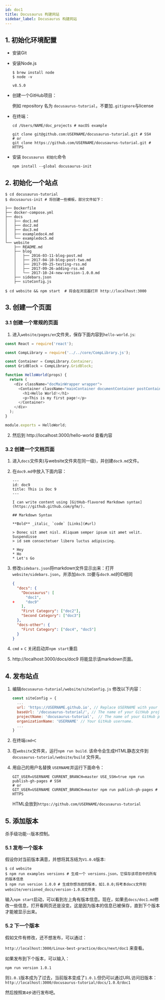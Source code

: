 ```yaml
---
id: doc1
title: Docusaurus 构建网站
sidebar_label: Docusaurus 构建网站
---
```


## 1. 初始化环境配置

+ 安装Git

+ 安装Node.js

  ```
  $ brew install node
  $ node -v
  
  v8.5.0
  ```

+ 创建一个GitHub项目：

  例如 repository 名为 `docusaurus-tutorial`，不要加`.gitignore`与license

+ 在终端：

  ```
  cd /Users/NAME/doc_projects # macOS example
  
  git clone git@github.com:USERNAME/docusaurus-tutorial.git # SSH
  # or
  git clone https://github.com/USERNAME/docusaurus-tutorial.git # HTTPS
  ```

+ 安装 `Docusaurus 初始化`命令

  ```
  npm install --global docusaurus-init
  ```

## 2. 初始化一个站点

```
$ cd docusaurus-tutorial
$ docusaurus-init # 将创建一些模板，部分文件如下：

├── Dockerfile
├── docker-compose.yml
├── docs
│   ├── doc1.md
│   ├── doc2.md
│   ├── doc3.md
│   ├── exampledoc4.md
│   └── exampledoc5.md
└── website
    ├── README.md
    ├── blog
    │   ├── 2016-03-11-blog-post.md
    │   ├── 2017-04-10-blog-post-two.md
    │   ├── 2017-09-25-testing-rss.md
    │   ├── 2017-09-26-adding-rss.md
    │   └── 2017-10-24-new-version-1.0.0.md
    ├── sidebars.json
    ├── siteConfig.js

$ cd website && npm start  # 将会在浏览器打开 http://localhost:3000
```



## 3. 创建一个页面

### 3.1 创建一个常规的页面

1. 进入`website/pages/en`文件夹，保存下面内容到`hello-world.js`:

```js
const React = require('react');

const CompLibrary = require('../../core/CompLibrary.js');

const Container = CompLibrary.Container;
const GridBlock = CompLibrary.GridBlock;

function HelloWorld(props) {
  return (
    <div className="docMainWrapper wrapper">
      <Container className="mainContainer documentContainer postContainer">
        <h1>Hello World!</h1>
        <p>This is my first page!</p>
      </Container>
    </div>
  );
}

module.exports = HelloWorld;
```

2. 然后到 http://localhost:3000/hello-world 查看内容

### 3.2 创建一个文档页面

1. 进入`docs`文件夹(与website文件夹在同一级)，并创建`doc9.md`文件。

2. 在`doc9.md`中放入下面内容：

   ```
   ---
   id: doc9
   title: This is Doc 9
   ---
   
   I can write content using [GitHub-flavored Markdown syntax](https://github.github.com/gfm/).
   
   ## Markdown Syntax
   
   **Bold** _italic_ `code` [Links](#url)
   
   > Donec sit amet nisl. Aliquam semper ipsum sit amet velit. Suspendisse
   > id sem consectetuer libero luctus adipiscing.
   
   * Hey
   * Ho
   * Let's Go
   ```

3. 修改`sidebars.json`将markdown文件显示出来：打开`website/sidebars.json`，并添加`doc9`. `ID`要与`doc9.md`的ID相同

   ```json
   {
     "docs": {
       "Docusaurus": [
         "doc1",
   +     "doc9"
       ],
       "First Category": ["doc2"],
       "Second Category": ["doc3"]
     },
     "docs-other": {
       "First Category": ["doc4", "doc5"]
     }
   }
   ```

4. `cmd` + `C` 关闭启动并`npm start`重启

5. http://localhost:3000/docs/doc9  将能显示该markdown页面。

## 4. 发布站点

1. 编辑`docusaurus-tutorial/website/siteConfig.js` 修改以下内容：

   ```js
   const siteConfig = {
     ...
     url: 'https://USERNAME.github.io', // Replace USERNAME with your GitHub username.
     baseUrl: '/docusaurus-tutorial/', // The name of your GitHub project.
     projectName: 'docusaurus-tutorial',  // The name of your GitHub project. Same as above.
     organizationName: 'USERNAME' // Your GitHub username.
     ...
   }
   ```

2. 在终端`cmd+C`

3. 在`website`文件夹，运行`npm run build`. 该命令会生成HTML静态文件到`docusaurus-tutorial/website/build` 文件夹。

4. 用自己的用户名替换 `USERNAME`并运行下面命令：

   

   ```
   GIT_USER=USERNAME CURRENT_BRANCH=master USE_SSH=true npm run publish-gh-pages # SSH
   # or
   GIT_USER=USERNAME CURRENT_BRANCH=master npm run publish-gh-pages # HTTPS
   ```

   HTML会放到`https://github.com/USERNAME/docusaurus-tutorial`

## 5. 添加版本

杀手级功能--版本控制。

### 5.1 发布一个版本

假设你对当前版本满意，并想将其冻结为`V1.0.0`版本:

```
$ cd website
$ npm run examples versions # 生成一个 versions.json，它保存该项目中的所有的版本信息
$ npm run version 1.0.0 # 生成你想冻结的版本，如1.0.0;将考本docs文件到website/versioned_docs/version-1.0.0文件夹
```

输入`npm start`启动，可以看到左上角有版本信息。现在，如果去`docs/doc1.md`修改一些信息，打开看网页还是没变。这是因为版本的信息已被保存，直到下个版本才能被显示出来。

### 5.2 下一个版本

假如文件有修改，还不想发布，可以通过：

`http://localhost:3000/Linux-best-practice/docs/next/doc1` 来查看。

如果发布到下个版本，可以输入：

```
npm run version 1.0.1
```

则`1.0.1`版本成为了过去，当前版本变成了`1.0.1`.但仍可以通过URL访问旧版本：`http://localhost:3000/docusaurus-tutorial/docs/1.0.0/doc1`

然后按照`第4步`进行发布吧。